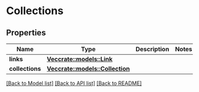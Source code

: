 # Collections

## Properties

Name | Type | Description | Notes
------------ | ------------- | ------------- | -------------
**links** | [**Vec<crate::models::Link>**](link.md) |  | 
**collections** | [**Vec<crate::models::Collection>**](collection.md) |  | 

[[Back to Model list]](../README.md#documentation-for-models) [[Back to API list]](../README.md#documentation-for-api-endpoints) [[Back to README]](../README.md)


